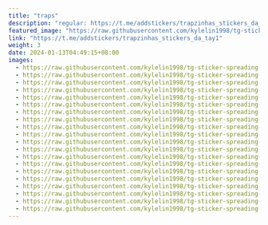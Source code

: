 ```yaml
---
title: "traps"
description: "regular: https://t.me/addstickers/trapzinhas_stickers_da_tay1"
featured_image: "https://raw.githubusercontent.com/kylelin1998/tg-sticker-spreading-worldwide-images/main/img/f17324fa-05d0-4d6d-abd5-8f7cf095fc45.jpg"
link: "https://t.me/addstickers/trapzinhas_stickers_da_tay1"
weight: 3
date: 2024-01-13T04:49:15+08:00
images:
  - https://raw.githubusercontent.com/kylelin1998/tg-sticker-spreading-worldwide-images/main/img/f17324fa-05d0-4d6d-abd5-8f7cf095fc45.jpg
  - https://raw.githubusercontent.com/kylelin1998/tg-sticker-spreading-worldwide-images/main/img/509e7839-fb78-4de6-b0bb-bf30d0b500d5.jpg
  - https://raw.githubusercontent.com/kylelin1998/tg-sticker-spreading-worldwide-images/main/img/a1520fe1-1e8b-47be-ac65-c7c793d012f3.jpg
  - https://raw.githubusercontent.com/kylelin1998/tg-sticker-spreading-worldwide-images/main/img/ae403d72-ba9f-48eb-b18f-c679ad104268.jpg
  - https://raw.githubusercontent.com/kylelin1998/tg-sticker-spreading-worldwide-images/main/img/1646dac6-59de-4416-b9b7-e090b1d47dbe.jpg
  - https://raw.githubusercontent.com/kylelin1998/tg-sticker-spreading-worldwide-images/main/img/671ce0b0-066d-4e48-888a-460b513300e2.jpg
  - https://raw.githubusercontent.com/kylelin1998/tg-sticker-spreading-worldwide-images/main/img/67be08b6-37cd-4121-b5b4-6275e8bda6dd.jpg
  - https://raw.githubusercontent.com/kylelin1998/tg-sticker-spreading-worldwide-images/main/img/d9e042d2-c5f5-46ff-a23c-129069b2f744.jpg
  - https://raw.githubusercontent.com/kylelin1998/tg-sticker-spreading-worldwide-images/main/img/55d1f122-4340-44e4-922a-43f6164659e9.jpg
  - https://raw.githubusercontent.com/kylelin1998/tg-sticker-spreading-worldwide-images/main/img/9773b65a-2eb1-4893-8865-406d564ce280.jpg
  - https://raw.githubusercontent.com/kylelin1998/tg-sticker-spreading-worldwide-images/main/img/73ee1254-0211-43ed-a65e-cd932cb235e5.jpg
  - https://raw.githubusercontent.com/kylelin1998/tg-sticker-spreading-worldwide-images/main/img/16277a31-6147-4a26-b3b0-b528585b9343.jpg
  - https://raw.githubusercontent.com/kylelin1998/tg-sticker-spreading-worldwide-images/main/img/6b9c550e-d5e5-40d5-804c-74caff221681.jpg
  - https://raw.githubusercontent.com/kylelin1998/tg-sticker-spreading-worldwide-images/main/img/dfc27469-ba4a-4b22-b638-b54c6169b346.jpg
  - https://raw.githubusercontent.com/kylelin1998/tg-sticker-spreading-worldwide-images/main/img/00b48a16-ad77-4c08-a7f6-d7120b2f6521.jpg
  - https://raw.githubusercontent.com/kylelin1998/tg-sticker-spreading-worldwide-images/main/img/738717b7-36ff-4f36-90b2-a039e04694c5.jpg
  - https://raw.githubusercontent.com/kylelin1998/tg-sticker-spreading-worldwide-images/main/img/a194eae6-c303-43c3-9a3c-262d05b5abce.jpg
  - https://raw.githubusercontent.com/kylelin1998/tg-sticker-spreading-worldwide-images/main/img/e9f1e95f-5980-40df-9d7a-141f3b378ab7.jpg
  - https://raw.githubusercontent.com/kylelin1998/tg-sticker-spreading-worldwide-images/main/img/e6639cfd-d66d-42d8-857d-2679183ffba5.jpg
  - https://raw.githubusercontent.com/kylelin1998/tg-sticker-spreading-worldwide-images/main/img/e0f21942-919d-4136-a41b-f93c1d3dd936.jpg
---
```

